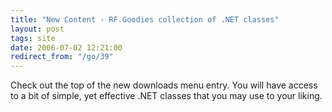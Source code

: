 ```yaml
---
title: "New Content - RF.Goodies collection of .NET classes"
layout: post
tags: site
date: 2006-07-02 12:21:00
redirect_from: "/go/39"
---
```


Check out the top of the new downloads menu entry. You will have access to a bit of simple, yet effective .NET classes that you may use to your liking.